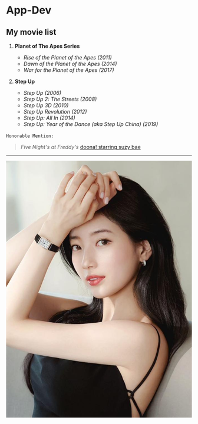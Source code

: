 # App-Dev

## My movie list

1. **Planet of The Apes Series**
   - *Rise of the Planet of the Apes (2011)*
   - *Dawn of the Planet of the Apes (2014)*
   - *War for the Planet of the Apes (2017)*

2. **Step Up**
   - *Step Up (2006)*
   - *Step Up 2: The Streets (2008)*
   - *Step Up 3D (2010)*
   - *Step Up Revolution (2012)*
   - *Step Up: All In (2014)*
   - *Step Up: Year of the Dance (aka Step Up China) (2019)*

`Honorable Mention:`
> *Five Night's at Freddy's*
[doona! starring suzy bae](https://www.netflix.com/ph-en/title/81595046)
---
![suzy bae yes](GYATDAMN.jpg)
